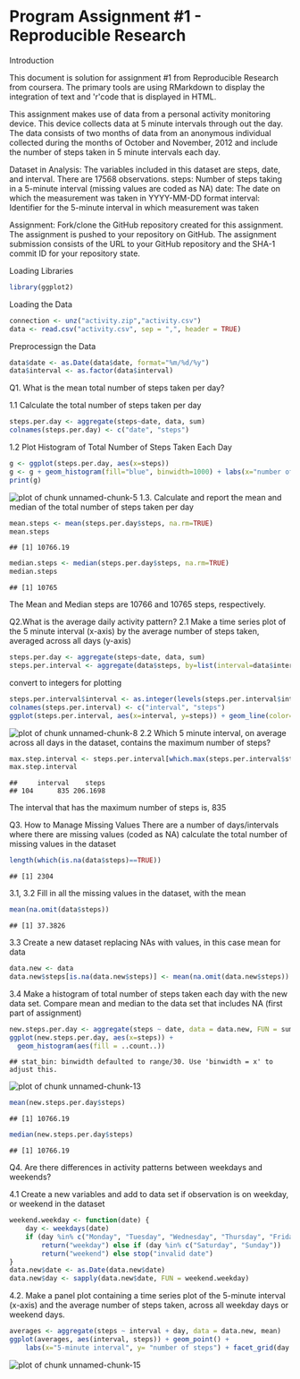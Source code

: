 Program Assignment #1 - Reproducible Research
========================================================
Introduction

This document is solution for assignment #1 from Reproducible Research from coursera.  The primary tools are using RMarkdown to display the integration of text and 'r'code that is displayed in HTML.

This assignment makes use of data from a personal activity monitoring device. This device collects data at 5 minute intervals through out the day. The data consists of two months of data from an anonymous individual collected during the months of October and November, 2012 and include the number of steps taken in 5 minute intervals each day.

Dataset in Analysis:
The variables included in this dataset are steps, date, and interval.  There are 17568 observations.
  steps: Number of steps taking in a 5-minute interval (missing values are coded as NA)
  date: The date on which the measurement was taken in YYYY-MM-DD format
  interval: Identifier for the 5-minute interval in which measurement was taken

Assignment:
Fork/clone the GitHub repository created for this assignment. The assignment is pushed to your repository on GitHub. The assignment submission consists of the URL to your GitHub repository and the SHA-1 commit ID for your repository state.

Loading Libraries

```r
library(ggplot2)
```
Loading the Data

```r
connection <- unz("activity.zip","activity.csv")
data <- read.csv("activity.csv", sep = ",", header = TRUE)
```
Preprocessign the Data

```r
data$date <- as.Date(data$date, format="%m/%d/%y")
data$interval <- as.factor(data$interval)
```
Q1. What is the mean total number of steps taken per day?

1.1 Calculate the total number of steps taken per day

```r
steps.per.day <- aggregate(steps~date, data, sum)
colnames(steps.per.day) <- c("date", "steps")
```
1.2 Plot Histogram of Total Number of Steps Taken Each Day

```r
g <- ggplot(steps.per.day, aes(x=steps))
g <- g + geom_histogram(fill="blue", binwidth=1000) + labs(x="number of steps per day",y="number of times-count", title="total steps taken per day") 
print(g)
```

![plot of chunk unnamed-chunk-5](figure/unnamed-chunk-5-1.png) 
1.3. Calculate and report the mean and median of the total number of steps taken per day

```r
mean.steps <- mean(steps.per.day$steps, na.rm=TRUE)
mean.steps
```

```
## [1] 10766.19
```

```r
median.steps <- median(steps.per.day$steps, na.rm=TRUE)
median.steps
```

```
## [1] 10765
```
The Mean and Median steps are 10766 and 10765 steps, respectively.

Q2.What is the average daily activity pattern?
2.1 Make a time series plot of the 5 minute interval (x-axis) by the average number of steps taken, averaged across all days (y-axis)

```r
steps.per.day <- aggregate(steps~date, data, sum)
steps.per.interval <- aggregate(data$steps, by=list(interval=data$interval), FUN=mean, na.rm=TRUE)
```
convert to integers for plotting

```r
steps.per.interval$interval <- as.integer(levels(steps.per.interval$interval)[steps.per.interval$interval])
colnames(steps.per.interval) <- c("interval", "steps")
ggplot(steps.per.interval, aes(x=interval, y=steps)) + geom_line(color="green", size=1) + labs(x="5 minute interval", y="average number of steps taken", title="average daily activity")
```

![plot of chunk unnamed-chunk-8](figure/unnamed-chunk-8-1.png) 
2.2 Which 5 minute interval, on average across all days in the dataset, contains the maximum number of steps?

```r
max.step.interval <- steps.per.interval[which.max(steps.per.interval$steps),]
max.step.interval
```

```
##     interval    steps
## 104      835 206.1698
```
The interval that has the maximum number of steps is, 835

Q3.  How to Manage Missing Values
There are a number of days/intervals where there are missing values (coded as NA)
calculate the total number of missing values in the dataset

```r
length(which(is.na(data$steps)==TRUE))
```

```
## [1] 2304
```
3.1, 3.2 Fill in all the missing values in the dataset, with the mean

```r
mean(na.omit(data$steps)) 
```

```
## [1] 37.3826
```
3.3 Create a new dataset replacing NAs with values, in this case mean for data

```r
data.new <- data
data.new$steps[is.na(data.new$steps)] <- mean(na.omit(data.new$steps))
```
3.4 Make a histogram of total number of steps taken each day with the new data set. Compare mean and median to the data set that includes NA (first part of assignment)

```r
new.steps.per.day <- aggregate(steps ~ date, data = data.new, FUN = sum)
ggplot(new.steps.per.day, aes(x=steps)) +
  geom_histogram(aes(fill = ..count..))
```

```
## stat_bin: binwidth defaulted to range/30. Use 'binwidth = x' to adjust this.
```

![plot of chunk unnamed-chunk-13](figure/unnamed-chunk-13-1.png) 

```r
mean(new.steps.per.day$steps)
```

```
## [1] 10766.19
```

```r
median(new.steps.per.day$steps)
```

```
## [1] 10766.19
```
Q4. Are there differences in activity patterns between weekdays and weekends?

4.1 Create a new variables and add to data set if observation is on weekday, or weekend in the dataset

```r
weekend.weekday <- function(date) {
    day <- weekdays(date)
    if (day %in% c("Monday", "Tuesday", "Wednesday", "Thursday", "Friday")) 
        return("weekday") else if (day %in% c("Saturday", "Sunday")) 
        return("weekend") else stop("invalid date")
}
data.new$date <- as.Date(data.new$date)
data.new$day <- sapply(data.new$date, FUN = weekend.weekday)
```
4.2. Make a panel plot containing a time series plot of the 5-minute interval (x-axis) and the average number of steps taken, across all weekday days or weekend days.

```r
averages <- aggregate(steps ~ interval + day, data = data.new, mean)
ggplot(averages, aes(interval, steps)) + geom_point() + 
    labs(x="5-minute interval", y= "number of steps") + facet_grid(day ~ .) 
```

![plot of chunk unnamed-chunk-15](figure/unnamed-chunk-15-1.png) 

